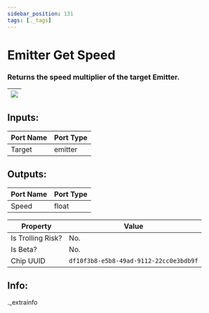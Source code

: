 ```yaml
---
sidebar_position: 131
tags: [._tags]
---
```


# Emitter Get Speed


### Returns the speed multiplier of the target Emitter.

| ![](https://images-ext-2.discordapp.net/external/MPmIaQzlEPmgGWlgi-WxBBXt0Bjv_zWPkg1y1f_sy3s/https/www.recroomcircuits.com/image/circuit/absolute-value?width=206&height=108) |
|-----|

## Inputs:
| Port Name | Port Type |
|-----------|-----------|
| Target | emitter |

## Outputs:
| Port Name | Port Type |
|-----------|-----------|
| Speed | float | 

| Property  | Value |
|-------------------|-----------|
| Is Trolling Risk? | No. |
| Is Beta? | No. |
| Chip UUID | `df10f3b8-e5b8-49ad-9112-22cc0e3bdb9f` |

## Info:
._extrainfo